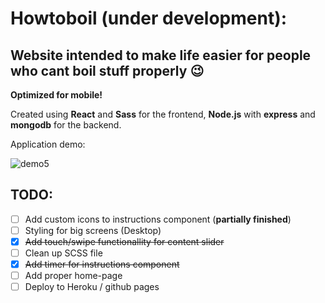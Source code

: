 # Howtoboil (under development):

## Website intended to make life easier for people who cant boil stuff properly 😉

**Optimized for mobile!**

Created using **React** and **Sass** for the frontend, **Node.js** with **express** and **mongodb** for the backend.

Application demo:

![demo5](https://user-images.githubusercontent.com/34421443/57771528-3b086280-7713-11e9-98bb-5820a30bf61d.gif)

## TODO:

- [ ] Add custom icons to instructions component (**partially finished**)
- [ ] Styling for big screens (Desktop)
- [x] ~~Add touch/swipe functionallity for content slider~~
- [ ] Clean up SCSS file
- [x] ~~Add timer for instructions component~~
- [ ] Add proper home-page
- [ ] Deploy to Heroku / github pages
